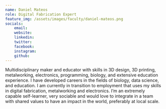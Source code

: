 ```yaml
---
name: Daniel Mateos
role: Digital Fabrication Expert
feature_img: /assets/images/faculty/daniel-mateos.png
socials:
    email:
    website:
    linkedin:
    twitter:
    facebook:
    instagram:
    github:
---
```

Multidisciplinary maker and educator with skills in 3D design, 3D printing, metalworking, electronics, programming, biology, and extensive education experience. I have developed careers in the fields of biology, data science, and education. I am currently in transition to employment that uses my skills in digital fabrication, metalworking and electronics.
I’m an extremely capable self-learner, very sociable and would love to integrate in a team with shared values to have an impact in the world, preferably at local scale.